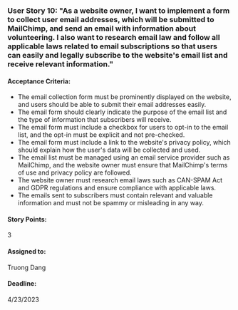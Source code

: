 ### User Story 10: "As a website owner, I want to implement a form to collect user email addresses, which will be submitted to MailChimp, and send an email with information about volunteering. I also want to research email law and follow all applicable laws related to email subscriptions so that users can easily and legally subscribe to the website's email list and receive relevant information."

#### Acceptance Criteria: 
- The email collection form must be prominently displayed on the website, and users should be able to submit their email addresses easily.
- The email form should clearly indicate the purpose of the email list and the type of information that subscribers will receive.
- The email form must include a checkbox for users to opt-in to the email list, and the opt-in must be explicit and not pre-checked.
- The email form must include a link to the website's privacy policy, which should explain how the user's data will be collected and used.
- The email list must be managed using an email service provider such as MailChimp, and the website owner must ensure that MailChimp's terms of use and privacy policy are followed.
- The website owner must research email laws such as CAN-SPAM Act and GDPR regulations and ensure compliance with applicable laws.
- The emails sent to subscribers must contain relevant and valuable information and must not be spammy or misleading in any way.

#### Story Points: 
3

#### Assigned to: 
Truong Dang

#### Deadline: 
4/23/2023
